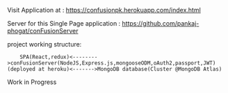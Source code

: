Visit Application at : https://confusionpk.herokuapp.com/index.html

Server for this Single Page application : https://github.com/pankaj-phogat/conFusionServer



project working structure:


        SPA(React,redux)<-------->conFusionServer(NodeJS,Express.js,mongooseODM,oAuth2,passport,JWT)(deployed at heroku)<------->MongoDB database(Cluster @MongoDB Atlas)
        
Work in Progress
